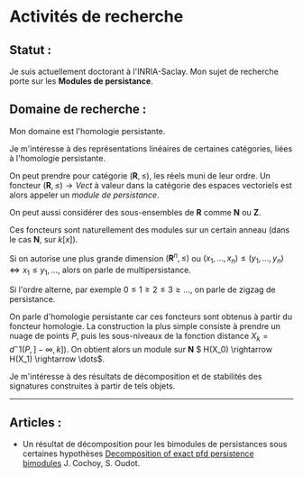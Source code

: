 Activités de recherche
=======================

Statut :
--------

Je suis actuellement doctorant à l'INRIA-Saclay. Mon sujet de recherche porte sur les __Modules de persistance__.

Domaine de recherche :
----------------------

Mon domaine est l'homologie persistante.

Je m'intéresse à des représentations linéaires de certaines catégories, liées à l'homologie persistante.

On peut prendre pour catégorie $(\mathbf{R}, \leq)$, les réels muni de leur ordre. Un foncteur $(\mathbf{R}, \leq) \rightarrow Vect$ à valeur dans la catégorie des espaces vectoriels est alors appeler un _module de persistance_.

On peut aussi considérer des sous-ensembles de $\mathbf{R}$ comme $\mathbf{N}$ ou $\mathbf{Z}$.

Ces foncteurs sont naturellement des modules sur un certain anneau (dans le cas $\mathbf{N}$, sur $k[x]$).

Si on autorise une plus grande dimension $(\mathbf{R}^n, \leq)$ ou $(x_1, \dots, x_n) \leq (y_1, \dots, y_n) \Leftrightarrow x_1 \leq y_1, \dots$, alors on parle de multipersistance.

Si l'ordre alterne, par exemple $0 \leq 1 \geq 2 \leq 3 \geq \dots$, on parle de zigzag de persistance.

On parle d'homologie persistante car ces foncteurs sont obtenus à partir du foncteur homologie. La construction la plus simple consiste à prendre un nuage de points $P$, puis les sous-niveaux de la fonction distance $X_k = d^-1(P, ]-\infty, k])$. On obtient alors un module sur $\mathbf{N}$ $ H(X_0) \rightarrow H(X_1) \rightarrow \dots$.

Je m'intéresse à des résultats de décomposition et de stabilités des signatures construites à partir de tels objets.

--------------------------------------------------


Articles :
----------

* Un résultat de décomposition pour les bimodules de persistances sous certaines hypothèses [Decomposition of exact pfd persistence bimodules](https://arxiv.org/abs/1605.09726) J. Cochoy, S. Oudot.

